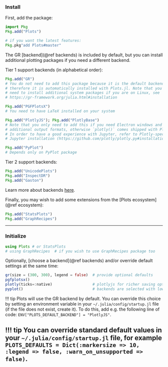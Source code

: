 
### Install

First, add the package:

```julia
import Pkg
Pkg.add("Plots")

# if you want the latest features:
Pkg.pkg"add Plots#master"
```

The GR [backend](@ref backends) is included by default, but you can install additional plotting packages if you need a different backend.

Tier 1 support backends (in alphabetical order):
```julia
Pkg.add("GR")
# You do not need to add this package because it is the default backend and
# therefore it is automatically installed with Plots.jl. Note that you might
# need to install additional system packages if you are on Linux, see
# https://gr-framework.org/julia.html#installation

Pkg.add("PGFPlotsX")
# You need to have LaTeX installed on your system

Pkg.add("PlotlyJS"); Pkg.add("PlotlyBase")
# Note that you only need to add this if you need Electron windows and
# additional output formats, otherwise `plotly()` comes shipped with Plots.jl.
# In order to have a good experience with Jupyter, refer to Plotly-specific
# Jupyter installation (https://github.com/plotly/plotly.py#installation)

Pkg.add("PyPlot")
# Depends only on PyPlot package
```

Tier 2 support backends:
```julia
Pkg.add("UnicodePlots")
Pkg.add("InspectDR")
Pkg.add("Gaston")
```

Learn more about backends [here](http://docs.juliaplots.org/latest/backends/).

Finally, you may wish to add some extensions from the [Plots ecosystem](@ref ecosystem):

```julia
Pkg.add("StatsPlots")
Pkg.add("GraphRecipes")
```

---

### Initialize

```julia
using Plots # or StatsPlots
# using GraphRecipes  # if you wish to use GraphRecipes package too
```

Optionally, [choose a backend](@ref backends) and/or override default settings at the same time:

```julia
gr(size = (300, 300), legend = false)  # provide optional defaults
pgfplotsx()
plotly(ticks=:native)                  # plotlyjs for richer saving options
pyplot()                               # backends are selected with lowercase names
```

!!! tip
    Plots will use the GR backend by default. You can override this choice by setting an environment variable in your `~/.julia/config/startup.jl` file (if the file does not exist, create it). To do this, add e.g. the following line of code: `ENV["PLOTS_DEFAULT_BACKEND"] = "PlotlyJS"`.

!!! tip
    You can override standard default values in your `~/.julia/config/startup.jl` file, for example `PLOTS_DEFAULTS = Dict(:markersize => 10, :legend => false, :warn_on_unsupported => false)`.
---
